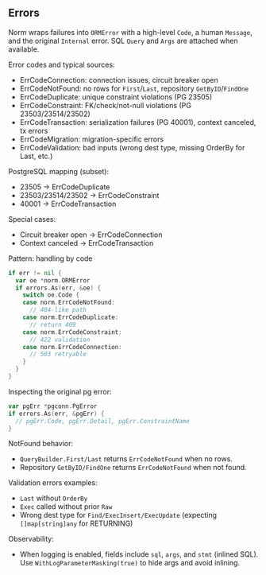 ## Errors

Norm wraps failures into `ORMError` with a high-level `Code`, a human `Message`, and the original `Internal` error. SQL `Query` and `Args` are attached when available.

Error codes and typical sources:

- ErrCodeConnection: connection issues, circuit breaker open
- ErrCodeNotFound: no rows for `First`/`Last`, repository `GetByID`/`FindOne`
- ErrCodeDuplicate: unique constraint violations (PG 23505)
- ErrCodeConstraint: FK/check/not-null violations (PG 23503/23514/23502)
- ErrCodeTransaction: serialization failures (PG 40001), context canceled, tx errors
- ErrCodeMigration: migration-specific errors
- ErrCodeValidation: bad inputs (wrong dest type, missing OrderBy for Last, etc.)

PostgreSQL mapping (subset):

- 23505 → ErrCodeDuplicate
- 23503/23514/23502 → ErrCodeConstraint
- 40001 → ErrCodeTransaction

Special cases:

- Circuit breaker open → ErrCodeConnection
- Context canceled → ErrCodeTransaction

Pattern: handling by code

```go
if err != nil {
  var oe *norm.ORMError
  if errors.As(err, &oe) {
    switch oe.Code {
    case norm.ErrCodeNotFound:
      // 404-like path
    case norm.ErrCodeDuplicate:
      // return 409
    case norm.ErrCodeConstraint:
      // 422 validation
    case norm.ErrCodeConnection:
      // 503 retryable
    }
  }
}
```

Inspecting the original pg error:

```go
var pgErr *pgconn.PgError
if errors.As(err, &pgErr) {
  // pgErr.Code, pgErr.Detail, pgErr.ConstraintName
}
```

NotFound behavior:

- `QueryBuilder.First/Last` returns `ErrCodeNotFound` when no rows.
- Repository `GetByID/FindOne` returns `ErrCodeNotFound` when not found.

Validation errors examples:

- `Last` without `OrderBy`
- `Exec` called without prior `Raw`
- Wrong dest type for `Find/ExecInsert/ExecUpdate` (expecting `[]map[string]any` for RETURNING)

Observability:

- When logging is enabled, fields include `sql`, `args`, and `stmt` (inlined SQL). Use `WithLogParameterMasking(true)` to hide args and avoid inlining.


